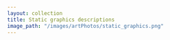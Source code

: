 ```yaml
---
layout: collection
title: Static graphics descriptions
image_path: "/images/artPhotos/static_graphics.png"
---
```

